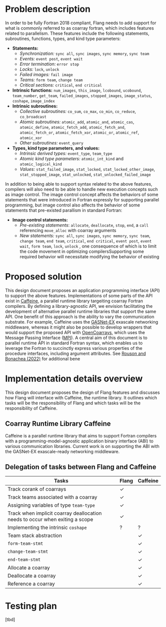 <!--===- docs/CoarrayFortranRuntime.md

   Part of the LLVM Project, under the Apache License v2.0 with LLVM Exceptions.
   See https://llvm.org/LICENSE.txt for license information.
   SPDX-License-Identifier: Apache-2.0 WITH LLVM-exception

-->

# Problem description
  In order to be fully Fortran 2018 compliant, Flang needs to add support for what is commonly referred to as coarray fortran, which includes features related to parallelism. These features include the following statements, subroutines, functions, types, and kind type parameters:
  
  * **Statements:** 
    - _Synchronization:_ `sync all`, `sync images`, `sync memory`, `sync team` 
    - _Events:_ `event post`, `event wait`
    - _Error termination:_ `error stop`
    - _Locks:_ `lock`, `unlock` 
    - _Failed images:_ `fail image`
    - _Teams:_ `form team`, `change team`
    - _Critical sections:_ `critical`, `end critical`
  * **Intrinsic functions:**
  `num_images`, `this_image`, `lcobound`, `ucobound`, `team_number`, `get_team`, `failed_images`, `stopped_images`,
  `image_status`, `coshape`, `image_index`
  * **Intrinsic subroutines:**
    - _Collective subroutines:_ `co_sum`, `co_max`, `co_min`, `co_reduce`, `co_broadcast`
    - _Atomic subroutines:_ `atomic_add`, `atomic_and`, `atomic_cas`, `atomic_define`,
  `atomic_fetch_add`, `atomic_fetch_and`, `atomic_fetch_or`, `atomic_fetch_xor`, `atomic_or`, `atomic_ref`, `atomic_xor`
    - _Other subroutines:_ `event_query`
  * **Types, kind type parameters, and values:**
    - _Intrinsic derived types:_ `event_type`, `team_type`
    - _Atomic kind type parameters:_ `atomic_int_kind` and `atomic_logical_kind`
    - _Values:_ `stat_failed_image`, `stat_locked`, `stat_locked_other_image`, `stat_stopped_image`, `stat_unlocked`, `stat_unlocked_failed_image`

In addition to being able to support syntax related to the above features, compilers will also need to be able to handle new execution concepts such as image control.  The image control concept affects the behaviors of some statements that were introduced in Fortran expressly for supporting parallel programming, but image control also affects the behavior of some statements that pre-existed parallism in standard Fortran:
 * **Image control statements:**
   - _Pre-existing statements_: `allocate`, `deallocate`, `stop`, `end`, a `call` referencing `move_alloc` with coarray arguments
   - _New statements:_ `sync all`, `sync images`, `sync memory`, `sync team`, `change team`, `end team`, `critical`, `end critical`, `event post`, `event wait`, `form team`, `lock`, `unlock`
, one consequence of which is to limit the code movement in optimizing compilersSupporting some required behavior will necessitate modifying the behavior of existing

# Proposed solution
  This design document proposes an application programming interface (API) to support the above features.  Implementations of some parts of the API exist in [Caffeine], a parallel runtime library targeiting coarray Fortran compilers.  By defining a library-agnostic API, we envision facilitating the development of alternative parallel runtime libraries that support the same API.  One benefit of this approach is the ability to vary the communication substrate.  For example, Caffeine uses the [GASNet-EX] exascale networking middleware, whereas it might also be possible to develop wrappers that would support the proposed API with [OpenCoarrays], which uses the Message Passing Interface ([MPI]). A central aim of this document is to parallel runtime API in standard Fortran syntax, which enables us to leverage the Fortran to succinctly express various properties of the procedure interfaces, including argument attributes.  See [Rouson and Bonachea (2022)] for additional bene

# Implementation details overview
  This design document proposes the design of Flang features and discusses how Flang will interface with Caffeine, the
  runtime library. It outlines which tasks will be the responsibility of Flang and which tasks will be the responsibility
  of Caffeine.

## Coarray Runtime Library Caffeine
  Caffeine is a parallel runtime library that aims to support Fortran compilers with a programming-model-agnostic application
  binary interface (ABI) to various communication libraries. Current work is on supporting the ABI with the GASNet-EX
  exascale-ready networking middleware.

## Delegation of tasks between Flang and Caffeine

| Tasks | Flang | Caffeine |
| ----  | ----- | -------- |
| Track corank of coarrays                |     ✓     |           |
| Track teams associated with a coarray   |     ✓     |           |
| Assigning variables of type `team-type` |     ✓     |           |
| Track when implicit coarray deallocation needs to occur when exiting a scope |     ✓     |           |
| Implementing the intrinsic `coshape`    |     ?     |     ?     |
| Team stack abstraction                  |           |     ✓     |
| `form-team-stmt`                        |           |     ✓     |
| `change-team-stmt`                      |           |     ✓     |
| `end-team-stmt`                         |           |     ✓     |
| Allocate a coarray                      |           |     ✓     |
| Deallocate a coarray                    |           |     ✓     |
| Reference a coarray                     |           |     ✓     |



# Testing plan
[tbd]

[Caffeine]: https://go.lbl.gov/caffeine
[GASNet-EX]: https://go.lbl.gov/gasnet
[OpenCoarrays]: https://github.com/sourceryinstitute/opencoarrays
[MPI]: https://www.mpi-forum.org
[Rouson and Bonachea (2022)]: https://doi.org/10.25344/S4459B
